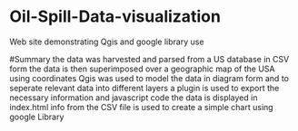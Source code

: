 # Oil-Spill-Data-visualization
Web site demonstrating Qgis and google library use

#Summary
the data was harvested and parsed from a US database in CSV form
the data is then superimposed over a geographic map of the USA using coordinates
Qgis was used to model the data in diagram form and to seperate relevant data into different layers
a plugin is used to export the necessary information and javascript code 
the data is displayed in index.html
info from the CSV file is used to create a simple chart using google Library

